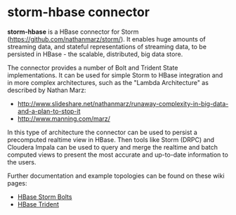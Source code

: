 # storm-hbase connector

<b>storm-hbase</b> is a HBase connector for Storm (https://github.com/nathanmarz/storm/). It enables huge amounts of streaming data, and stateful representations of streaming data, to be persisted in HBase - the scalable, distributed, big data store.

The connector provides a number of Bolt and Trident State implementations. It can be used for simple Storm to HBase integration and in more complex architectures, such as the "Lambda Architecture" as described by Nathan Marz:

* http://www.slideshare.net/nathanmarz/runaway-complexity-in-big-data-and-a-plan-to-stop-it
* http://www.manning.com/marz/

In this type of architecture the connector can be used to persist a precomputed realtime view in HBase. Then tools like Storm (DRPC) and Cloudera Impala can be used to query and merge the realtime and batch computed views to present the most accurate and up-to-date information to the users.

Further documentation and example topologies can be found on these wiki pages:

* [HBase Storm Bolts](https://github.com/jrkinley/storm-hbase/wiki/HBase-Storm-Bolts)
* [HBase Trident](https://github.com/jrkinley/storm-hbase/wiki/HBase-Trident)